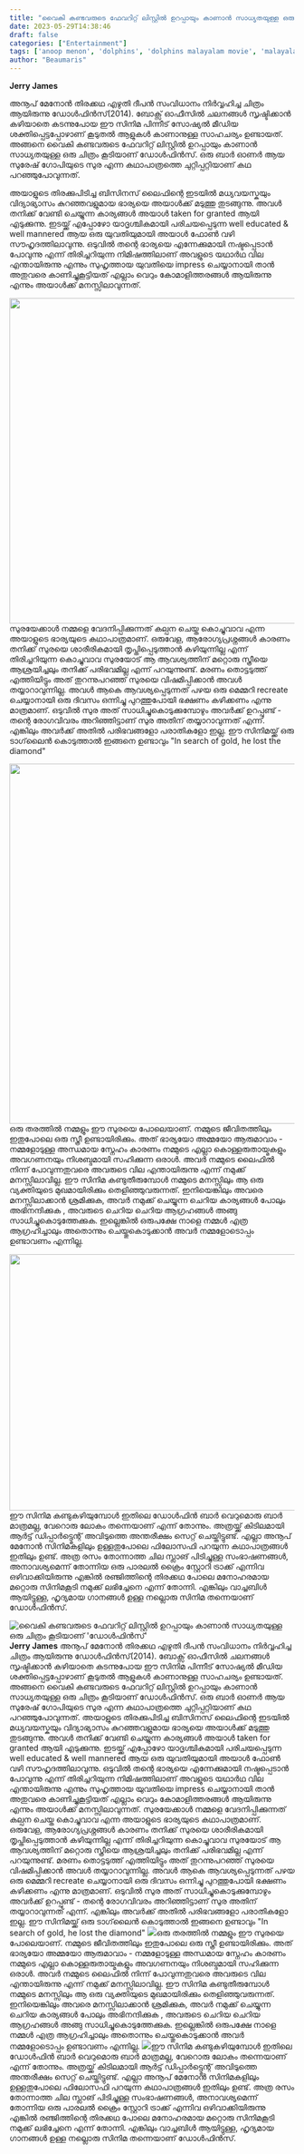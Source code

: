 ```yaml
---
title: "വൈകി കണ്ടവരുടെ ഫേവറിറ്റ് ലിസ്റ്റിൽ ഉറപ്പായും കാണാൻ സാധ്യതയുള്ള ഒരു ചിത്രം കൂടിയാണ് 'ഡോൾഫിൻസ്'"
date: 2023-05-29T14:38:46
draft: false
categories: ["Entertainment"]
tags: ['anoop menon', 'dolphins', 'dolphins malayalam movie', 'malayalam movie', 'SURESHGOPI']
author: "Beaumaris"
---
```


<strong>Jerry James </strong>

അനൂപ് മേനോൻ തിരക്കഥ എഴുതി ദീപൻ സംവിധാനം നിർവ്വഹിച്ച ചിത്രം ആയിരുന്നു ഡോൾഫിൻസ്(2014). ബോക്സ് ഓഫീസിൽ ചലനങ്ങൾ സൃഷ്ടിക്കാൻ കഴിയാതെ കടന്നുപോയ ഈ സിനിമ പിന്നീട് സോഷ്യൽ മീഡിയ ശക്തിപ്പെട്ടപ്പോഴാണ് കൂടുതൽ ആളുകൾ കാണാനുള്ള സാഹചര്യം ഉണ്ടായത്. അങ്ങനെ വൈകി കണ്ടവരുടെ ഫേവറിറ്റ് ലിസ്റ്റിൽ ഉറപ്പായും കാണാൻ സാധ്യതയുള്ള ഒരു ചിത്രം കൂടിയാണ് ഡോൾഫിൻസ്. ഒരു ബാർ ഓണർ ആയ സുരേഷ് ഗോപിയുടെ സുര എന്ന കഥാപാത്രത്തെ ചുറ്റിപ്പറ്റിയാണ് കഥ പറഞ്ഞുപോവുന്നത്.

അയാളുടെ തിരക്കുപിടിച്ച ബിസിനസ് ലൈഫിന്റെ ഇടയിൽ മധ്യവയസ്കയും വിദ്യാഭ്യാസം കുറഞ്ഞവളുമായ ഭാര്യയെ അയാൾക്ക് മടുത്തു തുടങ്ങുന്നു. അവൾ തനിക്ക് വേണ്ടി ചെയ്യുന്ന കാര്യങ്ങൾ അയാൾ taken for granted ആയി എടുക്കുന്നു. ഇടയ്ക്ക് എപ്പോഴോ യാദൃശ്ചികമായി പരിചയപ്പെടുന്ന well educated &amp; well mannered ആയ ഒരു യുവതിയുമായി അയാൾ ഫോൺ വഴി സൗഹൃദത്തിലാവുന്നു. ഒടുവിൽ തന്റെ ഭാര്യയെ എന്നേക്കുമായി നഷ്ടപ്പെടാൻ പോവുന്നു എന്ന് തിരിച്ചറിയുന്ന നിമിഷത്തിലാണ് അവളുടെ യഥാർഥ വില എന്തായിരുന്നു എന്നും സുഹൃത്തായ യുവതിയെ impress ചെയ്യാനായി താൻ അതുവരെ കാണിച്ചുകൂട്ടിയത് എല്ലാം വെറും കോമാളിത്തരങ്ങൾ ആയിരുന്നു എന്നും അയാൾക്ക് മനസ്സിലാവുന്നത്.

<a href="https://cdn.boolokam.com/articles/2023/05/fwfggg-2.jpg"><img class=" wp-image-397492 aligncenter" src="https://cdn.boolokam.com/articles/2023/05/fwfggg-2-1024x576.jpg" alt="" width="1020" height="574" /></a>സുരയേക്കാൾ നമ്മളെ വേദനിപ്പിക്കുന്നത് കല്പന ചെയ്ത കൊച്ചുവാവ എന്ന അയാളുടെ ഭാര്യയുടെ കഥാപാത്രമാണ്. ഒരുവേള, ആരോഗ്യപ്രശ്നങ്ങൾ കാരണം തനിക്ക് സുരയെ ശാരീരികമായി തൃപ്തിപ്പെടുത്താൻ കഴിയുന്നില്ല എന്ന് തിരിച്ചറിയുന്ന കൊച്ചുവാവ സുരയോട് ആ ആവശ്യത്തിന് മറ്റൊരു സ്ത്രീയെ ആശ്രയിച്ചലും തനിക്ക് പരിഭവമില്ല എന്ന് പറയുന്നുണ്ട്. മരണം തൊട്ടടുത്ത് എത്തിയിട്ടും അത് തുറന്നുപറഞ്ഞ് സുരയെ വിഷമിപ്പിക്കാൻ അവൾ തയ്യാറാവുന്നില്ല. അവൾ ആകെ ആവശ്യപ്പെടുന്നത് പഴയ ഒരു മെമ്മറി recreate ചെയ്യാനായി ഒരു ദിവസം ഒന്നിച്ചു പുറത്തുപോയി ഭക്ഷണം കഴിക്കണം എന്നു മാത്രമാണ്. ഒടുവിൽ സുര അത് സാധിച്ചുകൊടുക്കുമ്പോഴും അവർക്ക് ഉറപ്പുണ്ട് - തന്റെ രോഗവിവരം അറിഞ്ഞിട്ടാണ് സുര അതിന് തയ്യാറാവുന്നത് എന്ന്. എങ്കിലും അവർക്ക് അതിൽ പരിഭവങ്ങളോ പരാതികളോ ഇല്ല. ഈ സിനിമയ്ക്ക് ഒരു ടാഗ്‌ലൈൻ കൊടുത്താൽ ഇങ്ങനെ ഉണ്ടാവും
"In search of gold, he lost the diamond"

<a href="https://cdn.boolokam.com/articles/2023/05/qwy.jpg"><img class=" wp-image-397493 aligncenter" src="https://cdn.boolokam.com/articles/2023/05/qwy.jpg" alt="" width="847" height="635" /></a>ഒരു തരത്തിൽ നമ്മളും ഈ സുരയെ പോലെയാണ്. നമ്മുടെ ജീവിതത്തിലും ഇതുപോലെ ഒരു സ്ത്രീ ഉണ്ടായിരിക്കും. അത് ഭാര്യയോ അമ്മയോ ആരുമാവാം - നമ്മളോടുള്ള അന്ധമായ സ്നേഹം കാരണം നമ്മുടെ എല്ലാ കൊള്ളരുതായ്മകളും അവഗണനയും നിശബ്ദമായി സഹിക്കുന്ന ഒരാൾ. അവർ നമ്മുടെ ലൈഫിൽ നിന്ന് പോവുന്നതുവരെ അവരുടെ വില എന്തായിരുന്നു എന്ന് നമുക്ക് മനസ്സിലാവില്ല. ഈ സിനിമ കണ്ടുതീരുമ്പോൾ നമ്മുടെ മനസ്സിലും ആ ഒരു വ്യക്തിയുടെ മുഖമായിരിക്കും തെളിഞ്ഞുവരുന്നത്. ഇനിയെങ്കിലും അവരെ മനസ്സിലാക്കാൻ ശ്രമിക്കുക, അവർ നമുക്ക് ചെയ്യുന്ന ചെറിയ കാര്യങ്ങൾ പോലും അഭിനന്ദിക്കുക , അവരുടെ ചെറിയ ചെറിയ ആഗ്രഹങ്ങൾ അങ്ങു സാധിച്ചുകൊടുത്തേക്കുക. ഇല്ലെങ്കിൽ ഒരുപക്ഷേ നാളെ നമ്മൾ എത്ര ആഗ്രഹിച്ചാലും അതൊന്നും ചെയ്തുകൊടുക്കാൻ അവർ നമ്മളോടൊപ്പം ഉണ്ടാവണം എന്നില്ല.

<a href="https://cdn.boolokam.com/articles/2023/05/r2rt.jpg"><img class=" wp-image-397494 aligncenter" src="https://cdn.boolokam.com/articles/2023/05/r2rt.jpg" alt="" width="957" height="452" /></a>ഈ സിനിമ കണ്ടുകഴിയുമ്പോൾ ഇതിലെ ഡോൾഫിൻ ബാർ വെറുമൊരു ബാർ മാത്രമല്ല, വേറൊരു ലോകം തന്നെയാണ് എന്ന് തോന്നും. അത്രയ്ക്ക് കിടിലമായി ആർട്ട് ഡിപ്പാർട്ട്മെന്റ് അവിടുത്തെ അന്തരീക്ഷം സെറ്റ് ചെയ്തിട്ടുണ്ട്. എല്ലാ അനൂപ് മേനോൻ സിനിമകളിലും ഉള്ളതുപോലെ ഫിലോസഫി പറയുന്ന കഥാപാത്രങ്ങൾ ഇതിലും ഉണ്ട്. അത്ര രസം തോന്നാത്ത ചില സ്ലാങ് പിടിച്ചുള്ള സംഭാഷണങ്ങൾ, അനാവശ്യമെന്ന് തോന്നിയ ഒരു പാരലൽ ക്രൈം സ്റ്റോറി ട്രാക്ക് എന്നിവ ഒഴിവാക്കിയിരുന്നു എങ്കിൽ രഞ്ജിത്തിന്റെ തിരക്കഥ പോലെ മനോഹരമായ മറ്റൊരു സിനിമകൂടി നമുക്ക് ലഭിച്ചേനെ എന്ന് തോന്നി. എങ്കിലും വാച്ചബിൾ ആയിട്ടുള്ള, ഹൃദ്യമായ ഗാനങ്ങൾ ഉള്ള നല്ലൊരു സിനിമ തന്നെയാണ് ഡോൾഫിൻസ്.


![വൈകി കണ്ടവരുടെ ഫേവറിറ്റ് ലിസ്റ്റിൽ ഉറപ്പായും കാണാൻ സാധ്യതയുള്ള ഒരു ചിത്രം കൂടിയാണ് 'ഡോൾഫിൻസ്'](https://cdn.boolokam.com/articles/2023/05/fwfggg-2-1024x576.jpg)**Jerry James** അനൂപ് മേനോൻ തിരക്കഥ എഴുതി ദീപൻ സംവിധാനം നിർവ്വഹിച്ച ചിത്രം ആയിരുന്നു ഡോൾഫിൻസ്(2014). ബോക്സ് ഓഫീസിൽ ചലനങ്ങൾ സൃഷ്ടിക്കാൻ കഴിയാതെ കടന്നുപോയ ഈ സിനിമ പിന്നീട് സോഷ്യൽ മീഡിയ ശക്തിപ്പെട്ടപ്പോഴാണ് കൂടുതൽ ആളുകൾ കാണാനുള്ള സാഹചര്യം ഉണ്ടായത്. അങ്ങനെ വൈകി കണ്ടവരുടെ ഫേവറിറ്റ് ലിസ്റ്റിൽ ഉറപ്പായും കാണാൻ സാധ്യതയുള്ള ഒരു ചിത്രം കൂടിയാണ് ഡോൾഫിൻസ്. ഒരു ബാർ ഓണർ ആയ സുരേഷ് ഗോപിയുടെ സുര എന്ന കഥാപാത്രത്തെ ചുറ്റിപ്പറ്റിയാണ് കഥ പറഞ്ഞുപോവുന്നത്. അയാളുടെ തിരക്കുപിടിച്ച ബിസിനസ് ലൈഫിന്റെ ഇടയിൽ മധ്യവയസ്കയും വിദ്യാഭ്യാസം കുറഞ്ഞവളുമായ ഭാര്യയെ അയാൾക്ക് മടുത്തു തുടങ്ങുന്നു. അവൾ തനിക്ക് വേണ്ടി ചെയ്യുന്ന കാര്യങ്ങൾ അയാൾ taken for granted ആയി എടുക്കുന്നു. ഇടയ്ക്ക് എപ്പോഴോ യാദൃശ്ചികമായി പരിചയപ്പെടുന്ന well educated & well mannered ആയ ഒരു യുവതിയുമായി അയാൾ ഫോൺ വഴി സൗഹൃദത്തിലാവുന്നു. ഒടുവിൽ തന്റെ ഭാര്യയെ എന്നേക്കുമായി നഷ്ടപ്പെടാൻ പോവുന്നു എന്ന് തിരിച്ചറിയുന്ന നിമിഷത്തിലാണ് അവളുടെ യഥാർഥ വില എന്തായിരുന്നു എന്നും സുഹൃത്തായ യുവതിയെ impress ചെയ്യാനായി താൻ അതുവരെ കാണിച്ചുകൂട്ടിയത് എല്ലാം വെറും കോമാളിത്തരങ്ങൾ ആയിരുന്നു എന്നും അയാൾക്ക് മനസ്സിലാവുന്നത്. [](https://cdn.boolokam.com/articles/2023/05/fwfggg-2.jpg)സുരയേക്കാൾ നമ്മളെ വേദനിപ്പിക്കുന്നത് കല്പന ചെയ്ത കൊച്ചുവാവ എന്ന അയാളുടെ ഭാര്യയുടെ കഥാപാത്രമാണ്. ഒരുവേള, ആരോഗ്യപ്രശ്നങ്ങൾ കാരണം തനിക്ക് സുരയെ ശാരീരികമായി തൃപ്തിപ്പെടുത്താൻ കഴിയുന്നില്ല എന്ന് തിരിച്ചറിയുന്ന കൊച്ചുവാവ സുരയോട് ആ ആവശ്യത്തിന് മറ്റൊരു സ്ത്രീയെ ആശ്രയിച്ചലും തനിക്ക് പരിഭവമില്ല എന്ന് പറയുന്നുണ്ട്. മരണം തൊട്ടടുത്ത് എത്തിയിട്ടും അത് തുറന്നുപറഞ്ഞ് സുരയെ വിഷമിപ്പിക്കാൻ അവൾ തയ്യാറാവുന്നില്ല. അവൾ ആകെ ആവശ്യപ്പെടുന്നത് പഴയ ഒരു മെമ്മറി recreate ചെയ്യാനായി ഒരു ദിവസം ഒന്നിച്ചു പുറത്തുപോയി ഭക്ഷണം കഴിക്കണം എന്നു മാത്രമാണ്. ഒടുവിൽ സുര അത് സാധിച്ചുകൊടുക്കുമ്പോഴും അവർക്ക് ഉറപ്പുണ്ട് - തന്റെ രോഗവിവരം അറിഞ്ഞിട്ടാണ് സുര അതിന് തയ്യാറാവുന്നത് എന്ന്. എങ്കിലും അവർക്ക് അതിൽ പരിഭവങ്ങളോ പരാതികളോ ഇല്ല. ഈ സിനിമയ്ക്ക് ഒരു ടാഗ്‌ലൈൻ കൊടുത്താൽ ഇങ്ങനെ ഉണ്ടാവും "In search of gold, he lost the diamond" [![](https://cdn.boolokam.com/articles/2023/05/qwy.jpg)](https://cdn.boolokam.com/articles/2023/05/qwy.jpg)ഒരു തരത്തിൽ നമ്മളും ഈ സുരയെ പോലെയാണ്. നമ്മുടെ ജീവിതത്തിലും ഇതുപോലെ ഒരു സ്ത്രീ ഉണ്ടായിരിക്കും. അത് ഭാര്യയോ അമ്മയോ ആരുമാവാം - നമ്മളോടുള്ള അന്ധമായ സ്നേഹം കാരണം നമ്മുടെ എല്ലാ കൊള്ളരുതായ്മകളും അവഗണനയും നിശബ്ദമായി സഹിക്കുന്ന ഒരാൾ. അവർ നമ്മുടെ ലൈഫിൽ നിന്ന് പോവുന്നതുവരെ അവരുടെ വില എന്തായിരുന്നു എന്ന് നമുക്ക് മനസ്സിലാവില്ല. ഈ സിനിമ കണ്ടുതീരുമ്പോൾ നമ്മുടെ മനസ്സിലും ആ ഒരു വ്യക്തിയുടെ മുഖമായിരിക്കും തെളിഞ്ഞുവരുന്നത്. ഇനിയെങ്കിലും അവരെ മനസ്സിലാക്കാൻ ശ്രമിക്കുക, അവർ നമുക്ക് ചെയ്യുന്ന ചെറിയ കാര്യങ്ങൾ പോലും അഭിനന്ദിക്കുക , അവരുടെ ചെറിയ ചെറിയ ആഗ്രഹങ്ങൾ അങ്ങു സാധിച്ചുകൊടുത്തേക്കുക. ഇല്ലെങ്കിൽ ഒരുപക്ഷേ നാളെ നമ്മൾ എത്ര ആഗ്രഹിച്ചാലും അതൊന്നും ചെയ്തുകൊടുക്കാൻ അവർ നമ്മളോടൊപ്പം ഉണ്ടാവണം എന്നില്ല. [![](https://cdn.boolokam.com/articles/2023/05/r2rt.jpg)](https://cdn.boolokam.com/articles/2023/05/r2rt.jpg)ഈ സിനിമ കണ്ടുകഴിയുമ്പോൾ ഇതിലെ ഡോൾഫിൻ ബാർ വെറുമൊരു ബാർ മാത്രമല്ല, വേറൊരു ലോകം തന്നെയാണ് എന്ന് തോന്നും. അത്രയ്ക്ക് കിടിലമായി ആർട്ട് ഡിപ്പാർട്ട്മെന്റ് അവിടുത്തെ അന്തരീക്ഷം സെറ്റ് ചെയ്തിട്ടുണ്ട്. എല്ലാ അനൂപ് മേനോൻ സിനിമകളിലും ഉള്ളതുപോലെ ഫിലോസഫി പറയുന്ന കഥാപാത്രങ്ങൾ ഇതിലും ഉണ്ട്. അത്ര രസം തോന്നാത്ത ചില സ്ലാങ് പിടിച്ചുള്ള സംഭാഷണങ്ങൾ, അനാവശ്യമെന്ന് തോന്നിയ ഒരു പാരലൽ ക്രൈം സ്റ്റോറി ട്രാക്ക് എന്നിവ ഒഴിവാക്കിയിരുന്നു എങ്കിൽ രഞ്ജിത്തിന്റെ തിരക്കഥ പോലെ മനോഹരമായ മറ്റൊരു സിനിമകൂടി നമുക്ക് ലഭിച്ചേനെ എന്ന് തോന്നി. എങ്കിലും വാച്ചബിൾ ആയിട്ടുള്ള, ഹൃദ്യമായ ഗാനങ്ങൾ ഉള്ള നല്ലൊരു സിനിമ തന്നെയാണ് ഡോൾഫിൻസ്.
